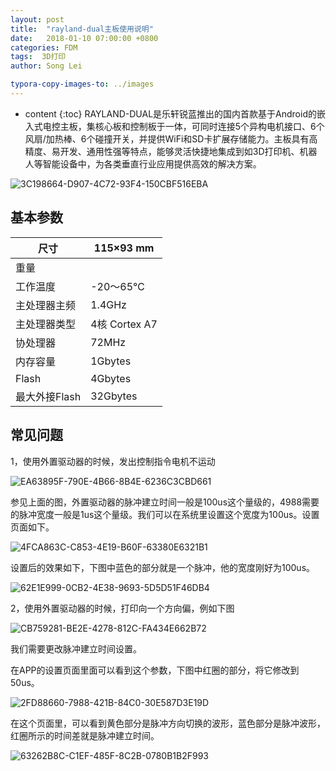 ```yaml
---
layout: post
title:  "rayland-dual主板使用说明"
date:   2018-01-10 07:00:00 +0800
categories: FDM 
tags:  3D打印 
author: Song Lei

typora-copy-images-to: ../images
---
```


* content
{:toc}
RAYLAND-DUAL是乐轩锐蓝推出的国内首款基于Android的嵌入式电控主板，集核心板和控制板于一体，可同时连接5个异构电机接口、6个风扇/加热棒、6个碰撞开关，并提供WiFi和SD卡扩展存储能力。主板具有高精度、易开发、通用性强等特点，能够灵活快捷地集成到如3D打印机、机器人等智能设备中，为各类垂直行业应用提供高效的解决方案。







![3C198664-D907-4C72-93F4-150CBF516EBA]({{site.baseurl}}/images/3C198664-D907-4C72-93F4-150CBF516EBA.png)



## 基本参数

| 尺寸        | 115×93 mm    |
| --------- | ------------ |
| 重量        |              |
| 工作温度      | -20～65℃      |
| 主处理器主频    | 1.4GHz       |
| 主处理器类型    | 4核 Cortex A7 |
| 协处理器      | 72MHz        |
| 内存容量      | 1Gbytes      |
| Flash     | 4Gbytes      |
| 最大外接Flash | 32Gbytes     |



## 常见问题

1，使用外置驱动器的时候，发出控制指令电机不运动

![EA63895F-790E-4B66-8B4E-6236C3CBD661]({{site.baseurl}}/images/8CDD926B-1CFF-4B8D-8B2C-EC1165CB20AF.png)

参见上面的图，外置驱动器的脉冲建立时间一般是100us这个量级的，4988需要的脉冲宽度一般是1us这个量级。我们可以在系统里设置这个宽度为100us。设置页面如下。



![4FCA863C-C853-4E19-B60F-63380E6321B1]({{site.baseurl}}/images/4FCA863C-C853-4E19-B60F-63380E6321B1.png)

设置后的效果如下，下图中蓝色的部分就是一个脉冲，他的宽度刚好为100us。

![62E1E999-0CB2-4E38-9693-5D5D51F46DB4]({{site.baseurl}}/images/62E1E999-0CB2-4E38-9693-5D5D51F46DB4.png)

2，使用外置驱动器的时候，打印向一个方向偏，例如下图

![CB759281-BE2E-4278-812C-FA434E662B72]({{site.baseurl}}/images/CB759281-BE2E-4278-812C-FA434E662B72.png)

我们需要更改脉冲建立时间设置。

在APP的设置页面里面可以看到这个参数，下图中红圈的部分，将它修改到50us。

![2FD88660-7988-421B-84C0-30E587D3E19D]({{site.baseurl}}/images/2FD88660-7988-421B-84C0-30E587D3E19D.png)



在这个页面里，可以看到黄色部分是脉冲方向切换的波形，蓝色部分是脉冲波形，红圈所示的时间差就是脉冲建立时间。

![63262B8C-C1EF-485F-8C2B-0780B1B2F993]({{site.baseurl}}/images/63262B8C-C1EF-485F-8C2B-0780B1B2F993.png)